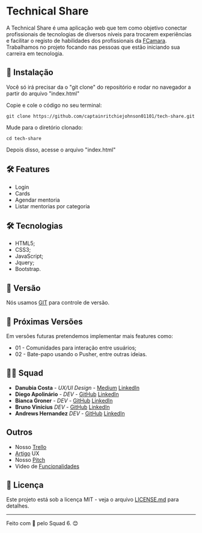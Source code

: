 # Technical Share

A Technical Share é uma aplicação web que tem como objetivo conectar profissionais de tecnologias de diversos níveis para trocarem experiências e facilitar 
o registo de habilidades dos profissionais da [FCamara](https://digital.fcamara.com.br/programadeformacao). Trabalhamos no projeto focando nas pessoas que estão iniciando sua carreira em tecnologia. 


## 🚀 Instalação

Você só irá precisar da o "git clone" do repositório e rodar no navegador a partir do arquivo "index.html"

Copie e cole o código no seu terminal:

```
git clone https://github.com/captainritchiejohnson01101/tech-share.git
```
Mude para o diretório clonado:

```
cd tech-share
```
Depois disso, acesse o arquivo "index.html"

## 🛠️ Features

* Login
* Cards
* Agendar mentoria
* Listar mentorias por categoria

## 🛠️ Tecnologias

* HTML5;
* CSS3;
* JavaScript;
* Jquery;
* Bootstrap.

## 📌 Versão

Nós usamos [GIT](https://git-scm.com/) para controle de versão. 

## 🚀 Próximas Versões

Em versões futuras pretendemos implementar mais features como:
* 01 - Comunidades para interação entre usuários;
* 02 - Bate-papo usando o Pusher, entre outras ideias.


## 👨‍💻 Squad

* **Danubia Costa** - *UX/UI Design* - [Medium](http://medium.com/@danubiascosta) [LinkedIn](http://linkedin.com/in/dan%C3%BAbia-costa-uxdesigner)
* **Diego Apolinário** - *DEV* - [GitHub](https://github.com/dieegoapolinario) [LinkedIn](https://github.com/biancagroner)
* **Bianca Groner** - *DEV* - [GitHub](https://github.com/biancagroner) [LinkedIn](https://www.linkedin.com/in/bianca-groner-745148224/)
* **Bruno Vinícius** *DEV* - [GitHub](https://github.com/captainritchiejohnson01101) [LinkedIn](https://www.linkedin.com/mwlite/in/brunovinicius01101)
* **Andrews Hernandez** *DEV* - [GitHub](https://github.com/AndrewsHernandez) [LinkedIn](https://www.linkedin.com/in/andrews-h-a54517184)

## Outros
* Nosso [Trello](https://trello.com/invite/b/7bmdzTrZ/b31c624def6156afcf29f920af552965/technical-share)
* [Artigo](https://bit.ly/laranjamecanica_technicalshare_conectandoestudanteseiniciantesnacarreiradetecnologiaaprofissionaisexperientesparamentorias) UX
* Nosso [Pitch](https://youtu.be/3QwjKsI6O70)
* Video de [Funcionalidades]()

## 📄 Licença

Este projeto está sob a licença MIT - veja o arquivo [LICENSE.md](https://github.com/usuario/projeto/licenca) para detalhes.

---
Feito com 🧡 pelo Squad 6. 😊
